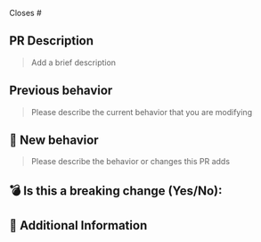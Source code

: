 <!---
Thanks for creating a Pull Request ❤️!
-->

Closes # <!-- Github issue # here -->

## PR Description

> Add a brief description

## Previous behavior

> Please describe the current behavior that you are modifying

## 🚀 New behavior

> Please describe the behavior or changes this PR adds

## 💣 Is this a breaking change (Yes/No):

<!-- If Yes, please describe the impact and migration path for existing NextUI users. -->

## 📝 Additional Information